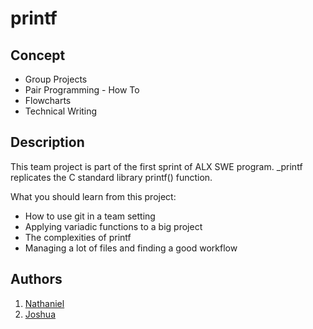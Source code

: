 # printf
## Concept
* Group Projects
* Pair Programming - How To
* Flowcharts
* Technical Writing

## Description
This team project is part of the first sprint of ALX SWE program. _printf replicates the C standard library printf() function.

What you should learn from this project:

* How to use git in a team setting
* Applying variadic functions to a big project
* The complexities of printf
* Managing a lot of files and finding a good workflow

## Authors
1. [Nathaniel](https://github.com/Atemmuda/)
2. [Joshua](https://github.com/Atemmuda/)
